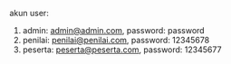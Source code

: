 akun user:
1. admin: admin@admin.com, password: password
2. penilai: penilai@penilai.com, password: 12345678
3. peserta: peserta@peserta.com, password: 12345677 
